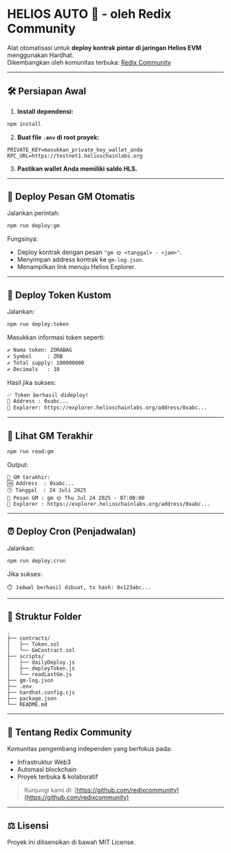 # HELIOS AUTO 🔁 - oleh Redix Community

Alat otomatisasi untuk **deploy kontrak pintar di jaringan Helios EVM** menggunakan Hardhat.  
Dikembangkan oleh komunitas terbuka: [Redix Community](https://github.com/redixcommunity)

---

## 🛠️ Persiapan Awal

1. **Install dependensi:**

```bash
npm install
```

2. **Buat file `.env` di root proyek:**

```
PRIVATE_KEY=masukkan_private_key_wallet_anda
RPC_URL=https://testnet1.helioschainlabs.org
```

3. **Pastikan wallet Anda memiliki saldo HLS.**

---

## 🚀 Deploy Pesan GM Otomatis

Jalankan perintah:

```bash
npm run deploy:gm
```

Fungsinya:
- Deploy kontrak dengan pesan `"gm 🌞 <tanggal> - <jam>"`.
- Menyimpan address kontrak ke `gm-log.json`.
- Menampilkan link menuju Helios Explorer.

---

## 🚀 Deploy Token Kustom

Jalankan:

```bash
npm run deploy:token
```

Masukkan informasi token seperti:

```bash
✔ Nama token: ZORABAG
✔ Symbol     : ZRB
✔ Total supply: 100000000
✔ Decimals   : 18
```

Hasil jika sukses:

```bash
✅ Token berhasil dideploy!
📍 Address : 0xabc...
🔗 Explorer: https://explorer.helioschainlabs.org/address/0xabc...
```

---

## 📖 Lihat GM Terakhir

```bash
npm run read:gm
```

Output:

```
📍 GM terakhir:
🆔 Address  : 0xabc...
🕒 Tanggal  : 24 Juli 2025
💬 Pesan GM : gm 🌞 Thu Jul 24 2025 - 07:00:00
🔗 Explorer : https://explorer.helioschainlabs.org/address/0xabc...
```

---

## ⏰ Deploy Cron (Penjadwalan)

Jalankan:

```bash
npm run deploy:cron
```

Jika sukses:

```
⏱️ Jadwal berhasil dibuat, tx hash: 0x123abc...
```

---

## 📂 Struktur Folder

```
.
├── contracts/
│   ├── Token.sol
│   └── GmContract.sol
├── scripts/
│   ├── dailyDeploy.js
│   ├── deployToken.js
│   └── readLastGm.js
├── gm-log.json
├── .env
├── hardhat.config.cjs
├── package.json
└── README.md
```

---

## 🤝 Tentang Redix Community

Komunitas pengembang independen yang berfokus pada:
- Infrastruktur Web3
- Automasi blockchain
- Proyek terbuka & kolaboratif

> Kunjungi kami di: [https://github.com/redixcommunity](https://github.com/redixcommunity)

---

## ⚖️ Lisensi

Proyek ini dilisensikan di bawah MIT License.